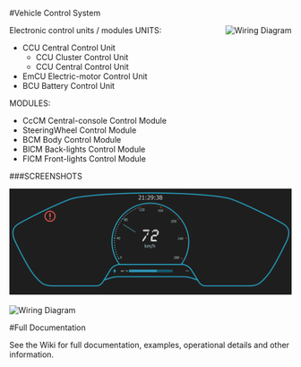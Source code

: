 #Vehicle Control System

<img src="https://github.com/KarlVaello/VCS/blob/master/WiringDiagram.png"
 alt="Wiring Diagram" title="Wiring Diagram" align="right" />
 Electronic control units / modules
 UNITS:
- CCU Central Control Unit
	- CCU Cluster Control Unit
	- CCU Central Control Unit
- EmCU Electric-motor Control Unit
- BCU Battery Control Unit

MODULES:
- CcCM Central-console Control Module
- SteeringWheel Control Module
- BCM Body Control Module
- BlCM Back-lights Control Module
- FlCM Front-lights Control Module



###SCREENSHOTS

![Alt text](/Screenshots/cluster.PNG?raw=true "Wiring Diagram")

<img src="https://github.com/KarlVaello/VCS/blob/master/Screenshots/UISketching.png"
 alt="Wiring Diagram" title="Wiring Diagram" width = 400 height=400 align="center" />
 


#Full Documentation

See the Wiki for full documentation, examples, operational details and other information.
